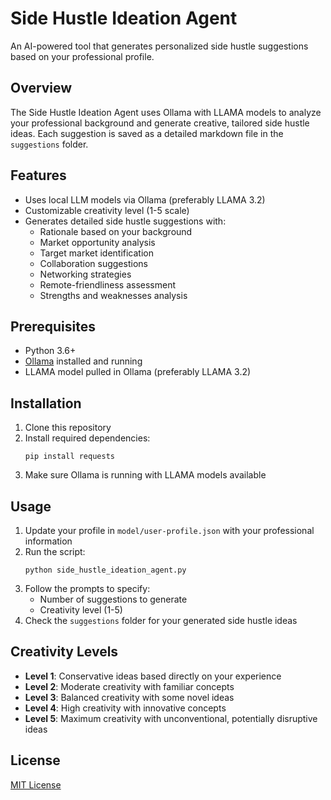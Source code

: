 # Side Hustle Ideation Agent

An AI-powered tool that generates personalized side hustle suggestions based on your professional profile.

## Overview

The Side Hustle Ideation Agent uses Ollama with LLAMA models to analyze your professional background and generate creative, tailored side hustle ideas. Each suggestion is saved as a detailed markdown file in the `suggestions` folder.

## Features

- Uses local LLM models via Ollama (preferably LLAMA 3.2)
- Customizable creativity level (1-5 scale)
- Generates detailed side hustle suggestions with:
  - Rationale based on your background
  - Market opportunity analysis
  - Target market identification
  - Collaboration suggestions
  - Networking strategies
  - Remote-friendliness assessment
  - Strengths and weaknesses analysis

## Prerequisites

- Python 3.6+
- [Ollama](https://ollama.ai/) installed and running
- LLAMA model pulled in Ollama (preferably LLAMA 3.2)

## Installation

1. Clone this repository
2. Install required dependencies:
   ```
   pip install requests
   ```
3. Make sure Ollama is running with LLAMA models available

## Usage

1. Update your profile in `model/user-profile.json` with your professional information
2. Run the script:
   ```
   python side_hustle_ideation_agent.py
   ```
3. Follow the prompts to specify:
   - Number of suggestions to generate
   - Creativity level (1-5)
4. Check the `suggestions` folder for your generated side hustle ideas

## Creativity Levels

- **Level 1**: Conservative ideas based directly on your experience
- **Level 2**: Moderate creativity with familiar concepts
- **Level 3**: Balanced creativity with some novel ideas
- **Level 4**: High creativity with innovative concepts
- **Level 5**: Maximum creativity with unconventional, potentially disruptive ideas

## License

[MIT License](LICENSE)
